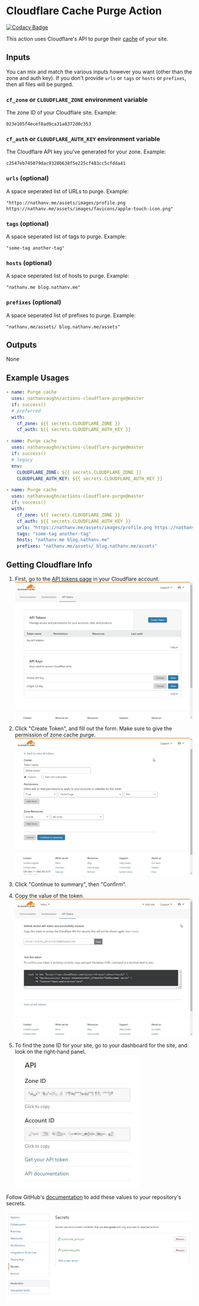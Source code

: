 # Cloudflare Cache Purge Action
[![Codacy Badge](https://api.codacy.com/project/badge/Grade/816b3dfe8bb34c9eb922a638ff6fa3bb)](https://www.codacy.com/manual/NathanVaughn/actions-cloudflare-purge?utm_source=github.com&amp;utm_medium=referral&amp;utm_content=NathanVaughn/actions-cloudflare-purge&amp;utm_campaign=Badge_Grade)

This action uses Cloudflare's API to purge their
[cache](https://api.cloudflare.com/#zone-purge-all-files) of your site.

## Inputs

You can mix and match the various inputs however you want 
(other than the zone and auth key). If you don't provide 
`urls` or `tags` or `hosts` or `prefixes`, then all files will be purged.

### `cf_zone` or `CLOUDFLARE_ZONE` environment variable

The zone ID of your Cloudflare site. Example:

```text
023e105f4ecef8ad9ca31a8372d0c353
```

### `cf_auth` or `CLOUDFLARE_AUTH_KEY` environment variable

The Cloudflare API key you've generated for your zone. Example:

```text
c2547eb745079dac9320b638f5e225cf483cc5cfdda41
```

### `urls` (optional)

A space seperated list of URLs to purge. Example:

```text
"https://nathanv.me/assets/images/profile.png https://nathanv.me/assets/images/favicons/apple-touch-icon.png"
```

### `tags` (optional)

A space seperated list of tags to purge. Example:

```text
"some-tag another-tag"
```

### `hosts` (optional)

A space seperated list of hosts to purge. Example:

```text
"nathanv.me blog.nathanv.me"
```

### `prefixes` (optional)

A space seperated list of prefixes to purge. Example:

```text
"nathanv.me/assets/ blog.nathanv.me/assets"
```


## Outputs

None

## Example Usages

```yml
- name: Purge cache
  uses: nathanvaughn/actions-cloudflare-purge@master
  if: success()
  # preferred
  with:
    cf_zone: ${{ secrets.CLOUDFLARE_ZONE }}
    cf_auth: ${{ secrets.CLOUDFLARE_AUTH_KEY }}
```

```yml
- name: Purge cache
  uses: nathanvaughn/actions-cloudflare-purge@master
  if: success()
  # legacy
  env:
    CLOUDFLARE_ZONE: ${{ secrets.CLOUDFLARE_ZONE }}
    CLOUDFLARE_AUTH_KEY: ${{ secrets.CLOUDFLARE_AUTH_KEY }}
```

```yml
- name: Purge cache
  uses: nathanvaughn/actions-cloudflare-purge@master
  if: success()
  with:
    cf_zone: ${{ secrets.CLOUDFLARE_ZONE }}
    cf_auth: ${{ secrets.CLOUDFLARE_AUTH_KEY }}
    urls: "https://nathanv.me/assets/images/profile.png https://nathanv.me/assets/images/favicons/apple-touch-icon.png"
    tags: "some-tag another-tag"
    hosts: "nathanv.me blog.nathanv.me"
    prefixes: "nathanv.me/assets/ blog.nathanv.me/assets"
```

## Getting Cloudflare Info

1.  First, go to the [API tokens page](https://dash.cloudflare.com/profile/api-tokens)
in your Cloudflare account.
![](images/api-tokens.jpg)

2.  Click "Create Token", and fill out the form. Make sure to give the permission of
zone cache purge.
![](images/token-creation.jpg)

3.  Click "Continue to summary", then "Confirm".

4.  Copy the value of the token.
![](images/copy-token.jpg)

5.  To find the zone ID for your site, go to your dashboard for the site, and look on the
right-hand panel.
![](images/zone-id.jpg)

Follow GitHub's [documentation](https://help.github.com/en/articles/virtual-environments-for-github-actions#creating-and-using-secrets-encrypted-variables)
to add these values to your repository's secrets.

![](images/secrets.jpg)
